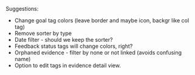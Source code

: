 Suggestions: 
* Change goal tag colors (leave border and maybe icon, backgr like col tag) 
* Remove sorter by type
* Date filter - should we keep the sorter? 
* Feedback status tags will change colors, right?
* Orphaned evidence  - filter by none or not linked (avoids confusing name) 
* Option to edit tags in evidence detail view.